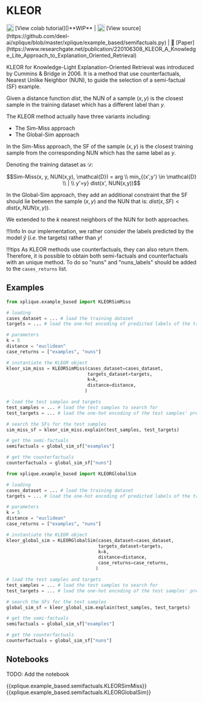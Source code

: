 # KLEOR

<sub>
    <img src="https://upload.wikimedia.org/wikipedia/commons/d/d0/Google_Colaboratory_SVG_Logo.svg" width="20">
</sub> [View colab tutorial]()**WIP** |
<sub>
    <img src="https://upload.wikimedia.org/wikipedia/commons/9/91/Octicons-mark-github.svg" width="20">
</sub> [View source](https://github.com/deel-ai/xplique/blob/master/xplique/example_based/semifactuals.py) |
📰 [Paper](https://www.researchgate.net/publication/220106308_KLEOR_A_Knowledge_Lite_Approach_to_Explanation_Oriented_Retrieval)

KLEOR for Knowledge-Light Explanation-Oriented Retrieval was introduced by Cummins & Bridge in 2006. It is a method that use counterfactuals, Nearest Unlike Neighbor (NUN), to guide the selection of a semi-factual (SF) example.

Given a distance function $dist$, the NUN of a sample $(x, y)$ is the closest sample in the training dataset which has a different label than $y$.

The KLEOR method actually have three variants including:

- The Sim-Miss approach
- The Global-Sim approach

In the Sim-Miss approach, the SF of the sample $(x,y)$ is the closest training sample from the corresponding NUN which has the same label as $y$.

Denoting the training dataset as $\mathcal{D}$:

$$Sim-Miss(x, y, NUN(x,y), \mathcal{D}) = arg \\ min_{(x',y') \in \mathcal{D} \\ | \\ y'=y} dist(x', NUN(x,y))$$

In the Global-Sim approach, they add an additional constraint that the SF should lie between the sample $(x,y)$ and the NUN that is: $dist(x, SF) < dist(x, NUN(x,y))$.

We extended to the $k$ nearest neighbors of the NUN for both approaches.

!!!info
    In our implementation, we rather consider the labels predicted by the model $\hat{y}$ (*i.e.* the targets) rather than $y$!

!!!tips
    As KLEOR methods use counterfactuals, they can also return them. Therefore, it is possible to obtain both semi-factuals and counterfactuals with an unique method. To do so "nuns" and "nuns_labels" should be added to the `cases_returns` list.

## Examples

```python
from xplique.example_based import KLEORSimMiss

# loading
cases_dataset = ... # load the training dataset
targets = ... # load the one-hot encoding of predicted labels of the training dataset

# parameters
k = 5
distance = "euclidean"
case_returns = ["examples", "nuns"]

# instantiate the KLEOR object
kleor_sim_miss = KLEORSimMiss(cases_dataset=cases_dataset,
                              targets_dataset=targets,
                              k=k,
                              distance=distance,
                             )

# load the test samples and targets
test_samples = ... # load the test samples to search for
test_targets = ... # load the one-hot encoding of the test samples' predictions

# search the SFs for the test samples
sim_miss_sf = kleor_sim_miss.explain(test_samples, test_targets)

# get the semi-factuals
semifactuals = global_sim_sf["examples"]

# get the counterfactuals
counterfactuals = global_sim_sf["nuns"]
```

```python
from xplique.example_based import KLEORGlobalSim

# loading
cases_dataset = ... # load the training dataset
targets = ... # load the one-hot encoding of predicted labels of the training dataset

# parameters
k = 5
distance = "euclidean"
case_returns = ["examples", "nuns"]

# instantiate the KLEOR object
kleor_global_sim = KLEORGlobalSim(cases_dataset=cases_dataset,
                                  targets_dataset=targets,
                                  k=k,
                                  distance=distance,
                                  case_returns=case_returns,
                                 )

# load the test samples and targets
test_samples = ... # load the test samples to search for
test_targets = ... # load the one-hot encoding of the test samples' predictions

# search the SFs for the test samples
global_sim_sf = kleor_global_sim.explain(test_samples, test_targets)

# get the semi-factuals
semifactuals = global_sim_sf["examples"]

# get the counterfactuals
counterfactuals = global_sim_sf["nuns"]
```

## Notebooks

TODO: Add the notebook

{{xplique.example_based.semifactuals.KLEORSimMiss}}
{{xplique.example_based.semifactuals.KLEORGlobalSim}}